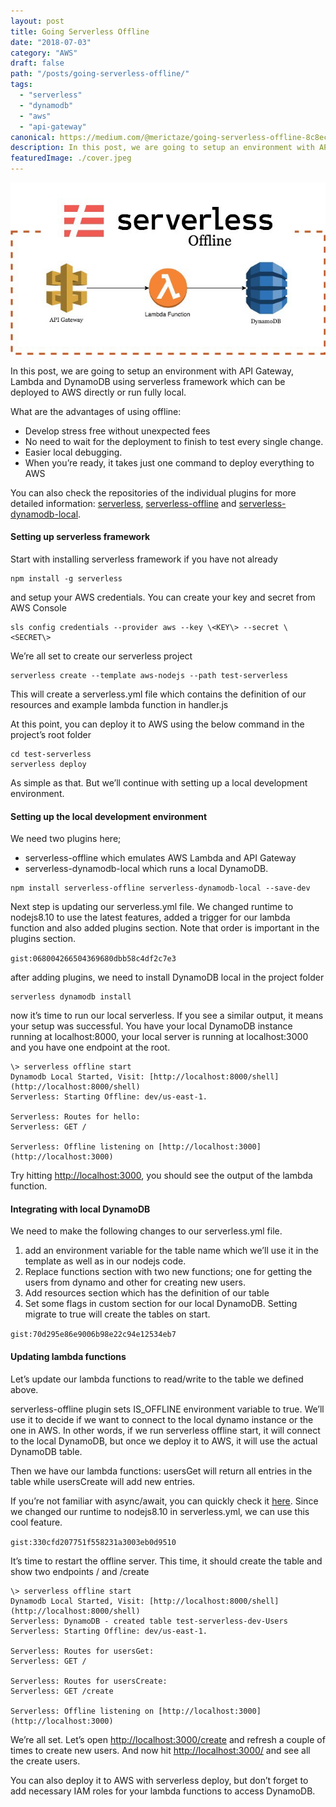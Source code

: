 ```yaml
---
layout: post
title: Going Serverless Offline
date: "2018-07-03"
category: "AWS"
draft: false
path: "/posts/going-serverless-offline/"
tags:
  - "serverless"
  - "dynamodb"
  - "aws"
  - "api-gateway"
canonical: https://medium.com/@merictaze/going-serverless-offline-8c8ecea7c65c
description: In this post, we are going to setup an environment with API Gateway, Lambda and DynamoDB using serverless framework which can be deployed to AWS directly or run fully local.
featuredImage: ./cover.jpeg
---
```


![](./cover.jpeg)

In this post, we are going to setup an environment with API Gateway, Lambda and DynamoDB using serverless framework which can be deployed to AWS directly or run fully local.

What are the advantages of using offline:

- Develop stress free without unexpected fees
- No need to wait for the deployment to finish to test every single change.
- Easier local debugging.
- When you’re ready, it takes just one command to deploy everything to AWS

You can also check the repositories of the individual plugins for more detailed information: [serverless](https://github.com/serverless/serverless), [serverless-offline](https://github.com/dherault/serverless-offline) and [serverless-dynamodb-local](https://github.com/99xt/serverless-dynamodb-local).

#### Setting up serverless framework

Start with installing serverless framework if you have not already

```
npm install -g serverless
```

and setup your AWS credentials. You can create your key and secret from AWS Console

```
sls config credentials --provider aws --key \<KEY\> --secret \<SECRET\>
```

We’re all set to create our serverless project

```
serverless create --template aws-nodejs --path test-serverless
```

This will create a serverless.yml file which contains the definition of our resources and example lambda function in handler.js

At this point, you can deploy it to AWS using the below command in the project’s root folder

```
cd test-serverless
serverless deploy
```

As simple as that. But we’ll continue with setting up a local development environment.

#### Setting up the local development environment

We need two plugins here;

- serverless-offline which emulates AWS Lambda and API Gateway
- serverless-dynamodb-local which runs a local DynamoDB.

```
npm install serverless-offline serverless-dynamodb-local --save-dev
```

Next step is updating our serverless.yml file. We changed runtime to nodejs8.10 to use the latest features, added a trigger for our lambda function and also added plugins section. Note that order is important in the plugins section.

`gist:068004266504369680dbb58c4df2c7e3`

after adding plugins, we need to install DynamoDB local in the project folder

```
serverless dynamodb install
```

now it’s time to run our local serverless. If you see a similar output, it means your setup was successful. You have your local DynamoDB instance running at localhost:8000, your local server is running at localhost:3000 and you have one endpoint at the root.

```
\> serverless offline start
Dynamodb Local Started, Visit: [http://localhost:8000/shell](http://localhost:8000/shell)
Serverless: Starting Offline: dev/us-east-1.

Serverless: Routes for hello:
Serverless: GET /

Serverless: Offline listening on [http://localhost:3000](http://localhost:3000)
```

Try hitting [http://localhost:3000](http://localhost:3000), you should see the output of the lambda function.

#### Integrating with local DynamoDB

We need to make the following changes to our serverless.yml file.

1. add an environment variable for the table name which we’ll use it in the template as well as in our nodejs code.
2. Replace functions section with two new functions; one for getting the users from dynamo and other for creating new users.
3. Add resources section which has the definition of our table
4. Set some flags in custom section for our local DynamoDB. Setting migrate to true will create the tables on start.

`gist:70d295e86e9006b98e22c94e12534eb7`

#### Updating lambda functions

Let’s update our lambda functions to read/write to the table we defined above.

serverless-offline plugin sets IS\_OFFLINE environment variable to true. We’ll use it to decide if we want to connect to the local dynamo instance or the one in AWS. In other words, if we run serverless offline start, it will connect to the local DynamoDB, but once we deploy it to AWS, it will use the actual DynamoDB table.

Then we have our lambda functions: usersGet will return all entries in the table while usersCreate will add new entries.

If you’re not familiar with async/await, you can quickly check it [here](https://developer.mozilla.org/en-US/docs/Web/JavaScript/Reference/Statements/async_function). Since we changed our runtime to nodejs8.10 in serverless.yml, we can use this cool feature.

`gist:330cfd207751f558231a3003eb0d9510`

It’s time to restart the offline server. This time, it should create the table and show two endpoints / and /create

```
\> serverless offline start
Dynamodb Local Started, Visit: [http://localhost:8000/shell](http://localhost:8000/shell)
Serverless: DynamoDB - created table test-serverless-dev-Users
Serverless: Starting Offline: dev/us-east-1.

Serverless: Routes for usersGet:
Serverless: GET /

Serverless: Routes for usersCreate:
Serverless: GET /create

Serverless: Offline listening on [http://localhost:3000](http://localhost:3000)
```

We’re all set. Let’s open [http://localhost:3000/create](http://localhost:3000/create) and refresh a couple of times to create new users. And now hit [http://localhost:3000/](http://localhost:3000/) and see all the create users.

You can also deploy it to AWS with serverless deploy, but don’t forget to add necessary IAM roles for your lambda functions to access DynamoDB.